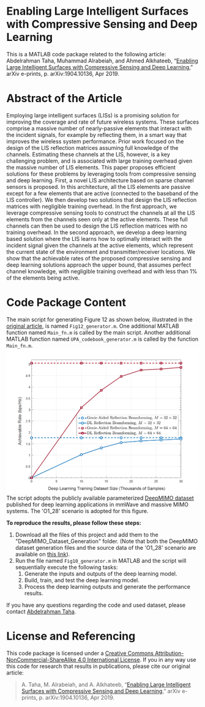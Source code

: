 # Enabling Large Intelligent Surfaces with Compressive Sensing and Deep Learning
This is a MATLAB code package related to the following article: 
Abdelrahman Taha, Muhammad Alrabeiah, and Ahmed Alkhateeb, “[Enabling Large Intelligent Surfaces with Compressive Sensing and Deep Learning](https://ieeexplore.ieee.org/document/9370097),” arXiv e-prints, p. arXiv:1904.10136, Apr 2019.
# Abstract of the Article
Employing large intelligent surfaces (LISs) is a promising solution for improving the coverage and rate of future wireless systems. These surfaces comprise a massive number of nearly-passive elements that interact with the incident signals, for example by reflecting them, in a smart way that improves the wireless system performance. Prior work focused on the design of the LIS reflection matrices assuming full knowledge of the channels. Estimating these channels at the LIS, however, is a key challenging problem, and is associated with large training overhead given the massive number of LIS elements. This paper proposes efficient solutions for these problems by leveraging tools from compressive sensing and deep learning. First, a novel LIS architecture based on sparse channel sensors is proposed. In this architecture, all the LIS elements are passive except for a few elements that are active (connected to the baseband of the LIS controller). We then develop two solutions that design the LIS reflection matrices with negligible training overhead. In the first approach, we leverage compressive sensing tools to construct the channels at all the LIS elements from the channels seen only at the active elements. These full channels can then be used to design the LIS reflection matrices with no training overhead. In the second approach, we develop a deep learning based solution where the LIS learns how to optimally interact with the incident signal given the channels at the active elements, which represent the current state of the environment and transmitter/receiver locations. We show that the achievable rates of the proposed compressive sensing and deep learning solutions approach the upper bound, that assumes perfect channel knowledge, with negligible training overhead and with less than 1% of the elements being active.
# Code Package Content
The main script for generating Figure 12 as shown below, illustrated in the [original article](https://ieeexplore.ieee.org/document/9370097), is named `Fig12_generator.m`. 
One additional MATLAB function named `Main_fn.m` is called by the main script. Another additional MATLAB function named `UPA_codebook_generator.m` is called by the function `Main_fn.m`.
![Figure12](https://github.com/Abdelrahman-Taha/LIS-DeepLearning/blob/master/Figure10.png)
The script adopts the publicly available parameterized [DeepMIMO dataset](http://deepmimo.net/ray_tracing.html?i=1) published for deep learning applications in mmWave and massive MIMO systems. The 'O1_28' scenario is adopted for this figure.

**To reproduce the results, please follow these steps:**
1. Download all the files of this project and add them to the "DeepMIMO_Dataset_Generation" folder. 
(Note that both the DeepMIMO dataset generation files and the source data of the 'O1_28' scenario are available on [this link](https://github.com/DeepMIMO/DeepMIMO-codes)).
2. Run the file named `Fig10_generator.m` in MATLAB and the script will sequentially execute the following tasks:
    1. Generate the inputs and outputs of the deep learning model.
    2. Build, train, and test the deep learning model.
    3. Process the deep learning outputs and generate the performance results.

If you have any questions regarding the code and used dataset, please contact [Abdelrahman Taha](https://sites.google.com/view/abdelrahmantaha).

# License and Referencing
This code package is licensed under a [Creative Commons Attribution-NonCommercial-ShareAlike 4.0 International License](https://creativecommons.org/licenses/by-nc-sa/4.0/). If you in any way use this code for research that results in publications, please cite our original article:
> A. Taha, M. Alrabeiah, and A. Alkhateeb, “[Enabling Large Intelligent Surfaces with Compressive Sensing and Deep Learning](https://arxiv.org/abs/1904.10136),” arXiv e-prints, p. arXiv:1904.10136, Apr 2019.

